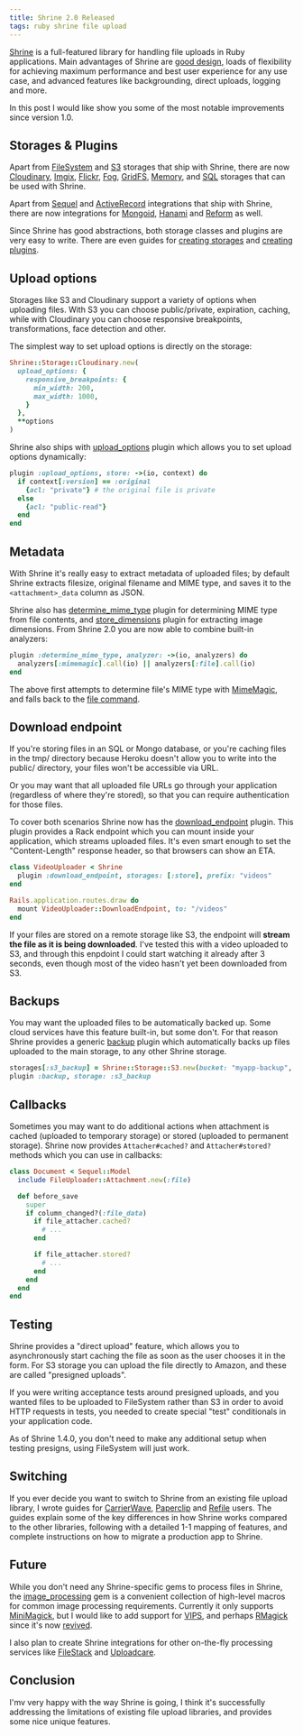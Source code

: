 ```yaml
---
title: Shrine 2.0 Released
tags: ruby shrine file upload
---
```


[Shrine] is a full-featured library for handling file uploads in Ruby
applications. Main advantages of Shrine are [good design], loads of flexibility
for achieving maximum performance and best user experience for any use case, and
advanced features like backgrounding, direct uploads, logging and more.

In this post I would like show you some of the most notable improvements since
version 1.0.

## Storages & Plugins

Apart from [FileSystem] and [S3] storages that ship with Shrine, there are now
[Cloudinary], [Imgix], [Flickr], [Fog], [GridFS], [Memory], and [SQL] storages
that can be used with Shrine.

Apart from [Sequel] and [ActiveRecord] integrations that ship with Shrine,
there are now integrations for [Mongoid], [Hanami] and [Reform] as well.

Since Shrine has good abstractions, both storage classes and plugins are very
easy to write. There are even guides for [creating storages] and [creating
plugins].

## Upload options

Storages like S3 and Cloudinary support a variety of options when uploading
files. With S3 you can choose public/private, expiration, caching, while
with Cloudinary you can choose responsive breakpoints, transformations,
face detection and other.

The simplest way to set upload options is directly on the storage:

```ruby
Shrine::Storage::Cloudinary.new(
  upload_options: {
    responsive_breakpoints: {
      min_width: 200,
      max_width: 1000,
    }
  },
  **options
)
```

Shrine also ships with [upload_options] plugin which allows you to set upload
options dynamically:

```ruby
plugin :upload_options, store: ->(io, context) do
  if context[:version] == :original
    {acl: "private"} # the original file is private
  else
    {acl: "public-read"}
  end
end
```

## Metadata

With Shrine it's really easy to extract metadata of uploaded files; by default
Shrine extracts filesize, original filename and MIME type, and saves it to the
`<attachment>_data` column as JSON.

Shrine also has [determine_mime_type] plugin for determining MIME type from file
contents, and [store_dimensions] plugin for extracting image dimensions. From
Shrine 2.0 you are now able to combine built-in analyzers:

```ruby
plugin :determine_mime_type, analyzer: ->(io, analyzers) do
  analyzers[:mimemagic].call(io) || analyzers[:file].call(io)
end
```

The above first attempts to determine file's MIME type with [MimeMagic], and
falls back to the [file command].

## Download endpoint

If you're storing files in an SQL or Mongo database, or you're caching files in
the tmp/ directory because Heroku doesn't allow you to write into the public/
directory, your files won't be accessible via URL.

Or you may want that all uploaded file URLs go through your application
(regardless of where they're stored), so that you can require authentication
for those files.

To cover both scenarios Shrine now has the [download_endpoint] plugin. This
plugin provides a Rack endpoint which you can mount inside your application,
which streams uploaded files. It's even smart enough to set the
"Content-Length" response header, so that browsers can show an ETA.

```ruby
class VideoUploader < Shrine
  plugin :download_endpoint, storages: [:store], prefix: "videos"
end
```
```ruby
Rails.application.routes.draw do
  mount VideoUploader::DownloadEndpoint, to: "/videos"
end
```

If your files are stored on a remote storage like S3, the endpoint will
**stream the file as it is being downloaded**. I've tested this with a video
uploaded to S3, and through this enpdoint I could start watching it already
after 3 seconds, even though most of the video hasn't yet been downloaded from
S3.

## Backups

You may want the uploaded files to be automatically backed up. Some cloud
services have this feature built-in, but some don't. For that reason Shrine
provides a generic [backup] plugin which automatically backs up files uploaded
to the main storage, to any other Shrine storage.

```ruby
storages[:s3_backup] = Shrine::Storage::S3.new(bucket: "myapp-backup", **options)
plugin :backup, storage: :s3_backup
```

## Callbacks

Sometimes you may want to do additional actions when attachment is cached
(uploaded to temporary storage) or stored (uploaded to permanent storage).
Shrine now provides `Attacher#cached?` and `Attacher#stored?` methods which you
can use in callbacks:

```ruby
class Document < Sequel::Model
  include FileUploader::Attachment.new(:file)

  def before_save
    super
    if column_changed?(:file_data)
      if file_attacher.cached?
        # ...
      end

      if file_attacher.stored?
        # ...
      end
    end
  end
end
```

## Testing

Shrine provides a "direct upload" feature, which allows you to asynchronously
start caching the file as soon as the user chooses it in the form. For S3
storage you can upload the file directly to Amazon, and these are called
"presigned uploads".

If you were writing acceptance tests around presigned uploads, and you wanted
files to be uploaded to FileSystem rather than S3 in order to avoid HTTP
requests in tests, you needed to create special "test" conditionals in your
application code.

As of Shrine 1.4.0, you don't need to make any additional setup when testing
presigns, using FileSystem will just work.

## Switching

If you ever decide you want to switch to Shrine from an existing file upload
library, I wrote guides for [CarrierWave], [Paperclip] and [Refile] users.
The guides explain some of the key differences in how Shrine works compared to
the other libraries, following with a detailed 1-1 mapping of features, and
complete instructions on how to migrate a production app to Shrine.

## Future

While you don't need any Shrine-specific gems to process files in Shrine, the
[image_processing] gem is a convenient collection of high-level macros for
common image processing requirements. Currently it only supports [MiniMagick],
but I would like to add support for [VIPS], and perhaps [RMagick] since it's now
[revived].

I also plan to create Shrine integrations for other on-the-fly processing
services like [FileStack] and [Uploadcare].

## Conclusion

I'mv very happy with the way Shrine is going, I think it's successfully
addressing the limitations of existing file upload libraries, and provides some
nice unique features.

[Shrine]: https://github.com/shrinerb/shrine
[good design]: http://shrinerb.com/rdoc/files/doc/design_md.html
[FileSystem]: http://shrinerb.com/rdoc/classes/Shrine/Storage/FileSystem.html
[S3]: http://shrinerb.com/rdoc/classes/Shrine/Storage/S3.html
[Cloudinary]: https://github.com/shrinerb/shrine-cloudinary
[Flickr]: https://github.com/shrinerb/shrine-flickr
[Fog]: https://github.com/shrinerb/shrine-fog
[GridFS]: https://github.com/shrinerb/shrine-fog
[Imgix]: https://github.com/shrinerb/shrine-imgix
[Memory]: https://github.com/shrinerb/shrine-memory
[SQL]: https://github.com/shrinerb/shrine-sql
[ActiveRecord]: http://shrinerb.com/rdoc/classes/Shrine/Plugins/Activerecord.html
[Sequel]: http://shrinerb.com/rdoc/classes/Shrine/Plugins/Sequel.html
[Mongoid]: https://github.com/shrinerb/shrine-mongoid
[Hanami]: https://github.com/katafrakt/hanami-shrine
[Reform]: https://github.com/shrinerb/shrine-reform
[upload_options]: http://shrinerb.com/rdoc/classes/Shrine/Plugins/UploadOptions.html
[determine_mime_type]: http://shrinerb.com/rdoc/classes/Shrine/Plugins/DetermineMimeType.html
[store_dimensions]: http://shrinerb.com/rdoc/classes/Shrine/Plugins/StoreDimensions.html
[MimeMagic]: https://github.com/minad/mimemagic
[file command]: http://linux.die.net/man/1/file
[download_endpoint]: http://shrinerb.com/rdoc/classes/Shrine/Plugins/DownloadEndpoint.html
[backup]: http://shrinerb.com/rdoc/classes/Shrine/Plugins/Backup.html
[creating storages]: http://shrinerb.com/rdoc/files/doc/creating_storages_md.html
[creating plugins]: http://shrinerb.com/rdoc/files/doc/creating_plugins_md.html
[CarrierWave]: http://shrinerb.com/rdoc/files/doc/carrierwave_md.html
[Paperclip]: http://shrinerb.com/rdoc/files/doc/paperclip_md.html
[Refile]: http://shrinerb.com/rdoc/files/doc/refile_md.html
[image_processing]: https://github.com/janko-m/image_processing
[MiniMagick]: https://github.com/minimagick/minimagick
[VIPS]: http://www.vips.ecs.soton.ac.uk/
[RMagick]: https://github.com/rmagick/rmagick
[revived]: http://linduxed.com/blog/2015/07/19/rmagick-a-year-later/
[FileStack]: https://www.filestack.com/
[Uploadcare]: https://uploadcare.com/
